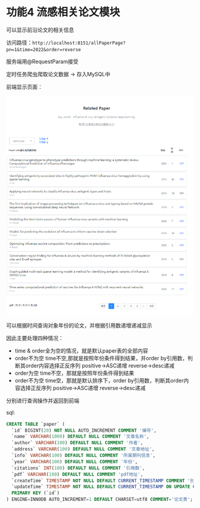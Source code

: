# 功能4 流感相关论文模块

可以显示前沿论文的相关信息

访问路径：`http://localhost:8151/allPaperPage?pn=1&time=2022&order=reverse`

服务端用@RequestParam接受

定时任务爬虫爬取论文数据 -> 存入MySQL中

前端显示页面：

![img](https://github.com/LoveADMilk/BioWeb03/blob/master/summary/image/4-1.PNG?raw=true)

可以根据时间查询对象年份的论文，并根据引用数递增递减显示

因此主要处理四种情况：

- time & order全为空的情况，就是默认paper表的全部内容
- order不为空 time不空,那就是按照年份条件得到结果，并order by引用数，判断其order内容选择正反序列 positive->ASC递增 reverse->desc递减
- order为空 time不空，那就是按照年份条件得到结果
- order不为空 time空，那就是默认排序下，order by引用数，判断其order内容选择正反序列 positive->ASC递增 reverse->desc递减

分别进行查询操作并返回到前端





sql:

```sql
CREATE TABLE `paper` (
  `id` BIGINT(20) NOT NULL AUTO_INCREMENT COMMENT '编号',
  `name` VARCHAR(1000) DEFAULT NULL COMMENT '文章名称',
  `author` VARCHAR(100) DEFAULT NULL COMMENT '作者',
  `address` VARCHAR(100) DEFAULT NULL COMMENT '文章地址',
  `info` VARCHAR(100) DEFAULT NULL COMMENT '所属期刊信息',
  `year` VARCHAR(100) DEFAULT NULL COMMENT '年份',
  `citations` INT(100) DEFAULT NULL COMMENT '引用数',
  `pdf` VARCHAR(100) DEFAULT NULL COMMENT 'pdf地址',
  `createTime` TIMESTAMP NOT NULL DEFAULT CURRENT_TIMESTAMP COMMENT '创建时间',
  `updateTime` TIMESTAMP NOT NULL DEFAULT CURRENT_TIMESTAMP ON UPDATE CURRENT_TIMESTAMP COMMENT '更新时间',
  PRIMARY KEY (`id`)
) ENGINE=INNODB AUTO_INCREMENT=1 DEFAULT CHARSET=utf8 COMMENT='论文表';
```

